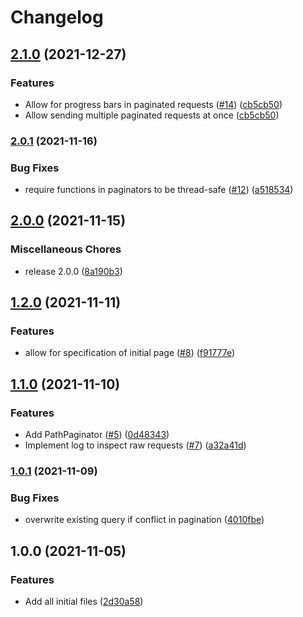 # Changelog

## [2.1.0](https://www.github.com/SebRollen/vila/compare/v2.0.1...v2.1.0) (2021-12-27)


### Features

* Allow for progress bars in paginated requests ([#14](https://www.github.com/SebRollen/vila/issues/14)) ([cb5cb50](https://www.github.com/SebRollen/vila/commit/cb5cb50aedb13bf4bdbac7236621002871aaf1e2))
* Allow sending multiple paginated requests at once ([cb5cb50](https://www.github.com/SebRollen/vila/commit/cb5cb50aedb13bf4bdbac7236621002871aaf1e2))

### [2.0.1](https://www.github.com/SebRollen/vila/compare/v2.0.0...v2.0.1) (2021-11-16)


### Bug Fixes

* require functions in paginators to be thread-safe ([#12](https://www.github.com/SebRollen/vila/issues/12)) ([a518534](https://www.github.com/SebRollen/vila/commit/a5185346f7714b380df3d7038a541660dc2ba434))

## [2.0.0](https://www.github.com/SebRollen/vila/compare/v1.2.0...v2.0.0) (2021-11-15)


### Miscellaneous Chores

* release 2.0.0 ([8a190b3](https://www.github.com/SebRollen/vila/commit/8a190b3d3042207ad288301276e0e5c32db9f592))

## [1.2.0](https://www.github.com/SebRollen/vila/compare/v1.1.0...v1.2.0) (2021-11-11)


### Features

* allow for specification of initial page ([#8](https://www.github.com/SebRollen/vila/issues/8)) ([f91777e](https://www.github.com/SebRollen/vila/commit/f91777e92c8075bfc33e8bdf54218a26d855ee0c))

## [1.1.0](https://www.github.com/SebRollen/vila/compare/v1.0.1...v1.1.0) (2021-11-10)


### Features

* Add PathPaginator ([#5](https://www.github.com/SebRollen/vila/issues/5)) ([0d48343](https://www.github.com/SebRollen/vila/commit/0d4834360a274c91300dce27db3f14270e0b9f2d))
* Implement log to inspect raw requests ([#7](https://www.github.com/SebRollen/vila/issues/7)) ([a32a41d](https://www.github.com/SebRollen/vila/commit/a32a41dae1871401f94699877c1df0b12e4903e9))

### [1.0.1](https://www.github.com/SebRollen/vila/compare/v1.0.0...v1.0.1) (2021-11-09)


### Bug Fixes

* overwrite existing query if conflict in pagination ([4010fbe](https://www.github.com/SebRollen/vila/commit/4010fbe0b81bf0d05e194430021d86b23fed891a))

## 1.0.0 (2021-11-05)

### Features

* Add all initial files ([2d30a58](https://www.github.com/SebRollen/vila/commit/2d30a58f63181c97010c8f036a1c05735a434aee))
